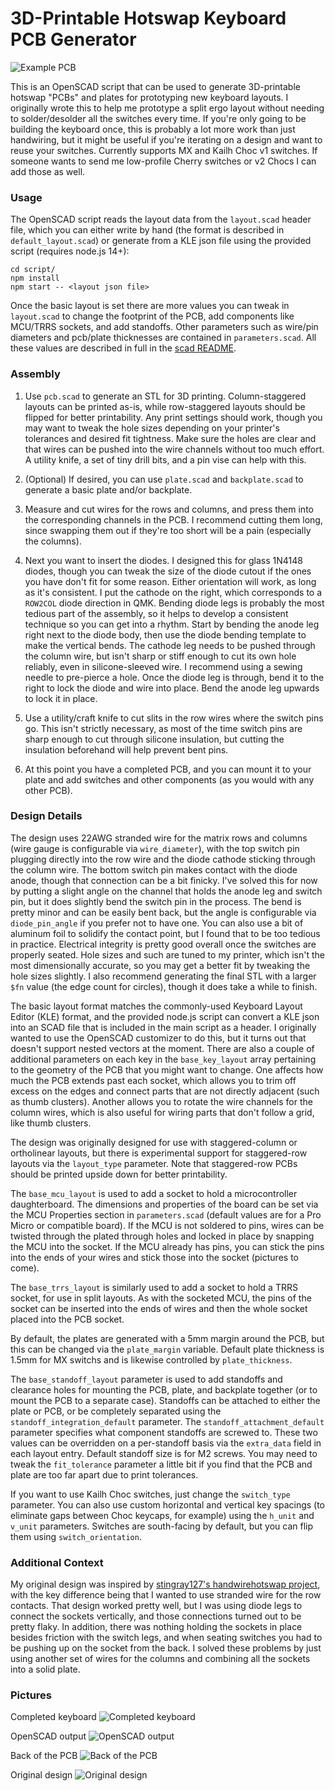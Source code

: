 # 3D-Printable Hotswap Keyboard PCB Generator
![Example PCB](img/pcb_front.jpg)

This is an OpenSCAD script that can be used to generate 3D-printable hotswap "PCBs" and plates for prototyping new keyboard layouts. I originally wrote this to help me prototype a split ergo layout without needing to solder/desolder all the switches every time. If you're only going to be building the keyboard once, this is probably a lot more work than just handwiring, but it might be useful if you're iterating on a design and want to reuse your switches. Currently supports MX and Kailh Choc v1 switches. If someone wants to send me low-profile Cherry switches or v2 Chocs I can add those as well.

### Usage
The OpenSCAD script reads the layout data from the `layout.scad` header file, which you can either write by hand (the format is described in `default_layout.scad`) or generate from a KLE json file using the provided script (requires node.js 14+):
```
cd script/
npm install
npm start -- <layout json file>
```
Once the basic layout is set there are more values you can tweak in `layout.scad` to change the footprint of the PCB, add components like MCU/TRRS sockets, and add standoffs. Other parameters such as wire/pin diameters and pcb/plate thicknesses are contained in `parameters.scad`. All these values are described in full in the [scad README](scad/README.md).

### Assembly
1. Use `pcb.scad` to generate an STL for 3D printing. Column-staggered layouts can be printed as-is, while row-staggered layouts should be flipped for better printability. Any print settings should work, though you may want to tweak the hole sizes depending on your printer's tolerances and desired fit tightness. Make sure the holes are clear and that wires can be pushed into the wire channels without too much effort. A utility knife, a set of tiny drill bits, and a pin vise can help with this.

2. (Optional) If desired, you can use `plate.scad` and `backplate.scad` to generate a basic plate and/or backplate.

3. Measure and cut wires for the rows and columns, and press them into the corresponding channels in the PCB. I recommend cutting them long, since swapping them out if they're too short will be a pain (especially the columns).

4. Next you want to insert the diodes. I designed this for glass 1N4148 diodes, though you can tweak the size of the diode cutout if the ones you have don't fit for some reason. Either orientation will work, as long as it's consistent. I put the cathode on the right, which corresponds to a `ROW2COL` diode direction in QMK. Bending diode legs is probably the most tedious part of the assembly, so it helps to develop a consistent technique so you can get into a rhythm. Start by bending the anode leg right next to the diode body, then use the diode bending template to make the vertical bends. The cathode leg needs to be pushed through the column wire, but isn't sharp or stiff enough to cut its own hole reliably, even in silicone-sleeved wire. I recommend using a sewing needle to pre-pierce a hole. Once the diode leg is through, bend it to the right to lock the diode and wire into place. Bend the anode leg upwards to lock it in place.

5. Use a utility/craft knife to cut slits in the row wires where the switch pins go. This isn't strictly necessary, as most of the time switch pins are sharp enough to cut through silicone insulation, but cutting the insulation beforehand will help prevent bent pins.

6. At this point you have a completed PCB, and you can mount it to your plate and add switches and other components (as you would with any other PCB).

### Design Details
The design uses 22AWG stranded wire for the matrix rows and columns (wire gauge is configurable via `wire_diameter`), with the top switch pin plugging directly into the row wire and the diode cathode sticking through the column wire. The bottom switch pin makes contact with the diode anode, though that connection can be a bit finicky. I've solved this for now by putting a slight angle on the channel that holds the anode leg and switch pin, but it does slightly bend the switch pin in the process. The bend is pretty minor and can be easily bent back, but the angle is configurable via `diode_pin_angle` if you prefer not to have one. You can also use a bit of aluminum foil to solidify the contact point, but I found that to be too tedious in practice. Electrical integrity is pretty good overall once the switches are properly seated. Hole sizes and such are tuned to my printer, which isn't the most dimensionally accurate, so you may get a better fit by tweaking the hole sizes slightly. I also recommend generating the final STL with a larger `$fn` value (the edge count for circles), though it does take a while to finish.

The basic layout format matches the commonly-used Keyboard Layout Editor (KLE) format, and the provided node.js script can convert a KLE json into an SCAD file that is included in the main script as a header. I originally wanted to use the OpenSCAD customizer to do this, but it turns out that doesn't support nested vectors at the moment. There are also a couple of additional parameters on each key in the `base_key_layout` array pertaining to the geometry of the PCB that you might want to change. One affects how much the PCB extends past each socket, which allows you to trim off excess on the edges and connect parts that are not directly adjacent (such as thumb clusters). Another allows you to rotate the wire channels for the column wires, which is also useful for wiring parts that don't follow a grid, like thumb clusters.

The design was originally designed for use with staggered-column or ortholinear layouts, but there is experimental support for staggered-row layouts via the `layout_type` parameter. Note that staggered-row PCBs should be printed upside down for better printability.

The `base_mcu_layout` is used to add a socket to hold a microcontroller daughterboard. The dimensions and properties of the board can be set via the MCU Properties section in `parameters.scad` (default values are for a Pro Micro or compatible board). If the MCU is not soldered to pins, wires can be twisted through the plated through holes and locked in place by snapping the MCU into the socket. If the MCU already has pins, you can stick the pins into the ends of your wires and stick those into the socket (pictures to come).

The `base_trrs_layout` is similarly used to add a socket to hold a TRRS socket, for use in split layouts. As with the socketed MCU, the pins of the socket can be inserted into the ends of wires and then the whole socket placed into the PCB socket.

By default, the plates are generated with a 5mm margin around the PCB, but this can be changed via the `plate_margin` variable. Default plate thickness is 1.5mm for MX switchs and is likewise controlled by `plate_thickness`.

The `base_standoff_layout` parameter is used to add standoffs and clearance holes for mounting the PCB, plate, and backplate together (or to mount the PCB to a separate case). Standoffs can be attached to either the plate or PCB, or be completely separated using the `standoff_integration_default` parameter. The `standoff_attachment_default` parameter specifies what component standoffs are screwed to. These two values can be overridden on a per-standoff basis via the `extra_data` field in each layout entry. Default standoff size is for M2 screws. You may need to tweak the `fit_tolerance` parameter a little bit if you find that the PCB and plate are too far apart due to print tolerances.

If you want to use Kailh Choc switches, just change the `switch_type` parameter. You can also use custom horizontal and vertical key spacings (to eliminate gaps between Choc keycaps, for example) using the `h_unit` and `v_unit` parameters. Switches are south-facing by default, but you can flip them using `switch_orientation`.

### Additional Context
My original design was inspired by [stingray127's handwirehotswap project](https://github.com/stingray127/handwirehotswap), with the key difference being that I wanted to use stranded wire for the row contacts. That design worked pretty well, but I was using diode legs to connect the sockets vertically, and those connections turned out to be pretty flaky. In addition, there was nothing holding the sockets in place besides friction with the switch legs, and when seating switches you had to be pushing up on the socket from the back. I solved these problems by just using another set of wires for the columns and combining all the sockets into a solid plate.

### Pictures
Completed keyboard
![Completed keyboard](img/completed_keyboard.jpg)

OpenSCAD output
![OpenSCAD output](img/pcb_scad.png)

Back of the PCB
![Back of the PCB](img/pcb_back.jpg)

Original design
![Original design](img/pcb_individual.jpg)
